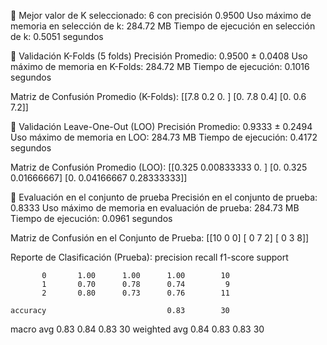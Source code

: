 🔹 Mejor valor de K seleccionado: 6 con precisión 0.9500
Uso máximo de memoria en selección de k: 284.72 MB
Tiempo de ejecución en selección de k: 0.5051 segundos

📌 Validación K-Folds (5 folds)
Precisión Promedio: 0.9500 ± 0.0408
Uso máximo de memoria en K-Folds: 284.72 MB
Tiempo de ejecución: 0.1016 segundos

Matriz de Confusión Promedio (K-Folds):
[[7.8 0.2 0. ]
 [0.  7.8 0.4]
 [0.  0.6 7.2]]

📌 Validación Leave-One-Out (LOO)
Precisión Promedio: 0.9333 ± 0.2494
Uso máximo de memoria en LOO: 284.73 MB
Tiempo de ejecución: 0.4172 segundos

Matriz de Confusión Promedio (LOO):
[[0.325      0.00833333 0.        ]
 [0.         0.325      0.01666667]
 [0.         0.04166667 0.28333333]]

📌 Evaluación en el conjunto de prueba
Precisión en el conjunto de prueba: 0.8333
Uso máximo de memoria en evaluación de prueba: 284.73 MB
Tiempo de ejecución: 0.0961 segundos

Matriz de Confusión en el Conjunto de Prueba:
[[10  0  0]
 [ 0  7  2]
 [ 0  3  8]]

Reporte de Clasificación (Prueba):
              precision    recall  f1-score   support

           0       1.00      1.00      1.00        10
           1       0.70      0.78      0.74         9
           2       0.80      0.73      0.76        11

    accuracy                           0.83        30
   macro avg       0.83      0.84      0.83        30
weighted avg       0.84      0.83      0.83        30

